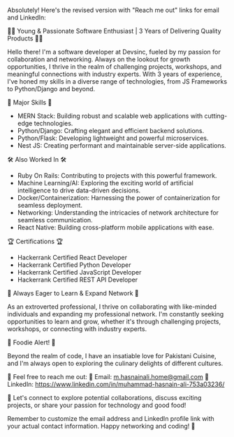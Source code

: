 Absolutely! Here's the revised version with "Reach me out" links for email and LinkedIn:

👨‍💻 Young & Passionate Software Enthusiast | 3 Years of Delivering Quality Products 👨‍💻

Hello there! I'm a software developer at Devsinc, fueled by my passion for collaboration and networking. Always on the lookout for growth opportunities, I thrive in the realm of challenging projects, workshops, and meaningful connections with industry experts. With 3 years of experience, I've honed my skills in a diverse range of technologies, from JS Frameworks to Python/Django and beyond.

🔧 Major Skills 🔧

- MERN Stack: Building robust and scalable web applications with cutting-edge technologies.
- Python/Django: Crafting elegant and efficient backend solutions.
- Python/Flask: Developing lightweight and powerful microservices.
- Nest JS: Creating performant and maintainable server-side applications.

🛠️ Also Worked In 🛠️

- Ruby On Rails: Contributing to projects with this powerful framework.
- Machine Learning/AI: Exploring the exciting world of artificial intelligence to drive data-driven decisions.
- Docker/Containerization: Harnessing the power of containerization for seamless deployment.
- Networking: Understanding the intricacies of network architecture for seamless communication.
- React Native: Building cross-platform mobile applications with ease.

🏆 Certifications 🏆

- Hackerrank Certified React Developer
- Hackerrank Certified Python Developer
- Hackerrank Certified JavaScript Developer
- Hackerrank Certified REST API Developer

🌱 Always Eager to Learn & Expand Network 🌱

As an extroverted professional, I thrive on collaborating with like-minded individuals and expanding my professional network. I'm constantly seeking opportunities to learn and grow, whether it's through challenging projects, workshops, or connecting with industry experts.

🍔 Foodie Alert! 🍔

Beyond the realm of code, I have an insatiable love for Pakistani Cuisine, and I'm always open to exploring the culinary delights of different cultures.

📩 Feel free to reach me out:
📧 Email: m.hasnainali.home@gmail.com
🔗 LinkedIn: https://www.linkedin.com/in/muhammad-hasnain-ali-753a03236/

🚀 Let's connect to explore potential collaborations, discuss exciting projects, or share your passion for technology and good food!

Remember to customize the email address and LinkedIn profile link with your actual contact information. Happy networking and coding! 🚀
